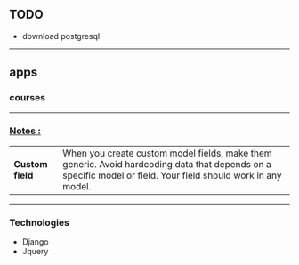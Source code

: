<h2>TODO</h2>
<ul>
<li>download postgresql</li>
</ul>
<hr>

<h2>apps</h2>
<h3>courses</h3>
<p></p>
<hr>

<h3><u>Notes : </u></h3>
<table>
<tbody>
<tr>
<td><b>Custom field</b></td>
<td>When you create custom model fields, make them generic. Avoid hardcoding data that depends on a specific model or field. Your field should work in any model.</td>
</tr>
</tbody>
</table>

<hr>
<h3>Technologies</h3>
<ul>
<li>Django</li>
<li>Jquery</li>
</ul>